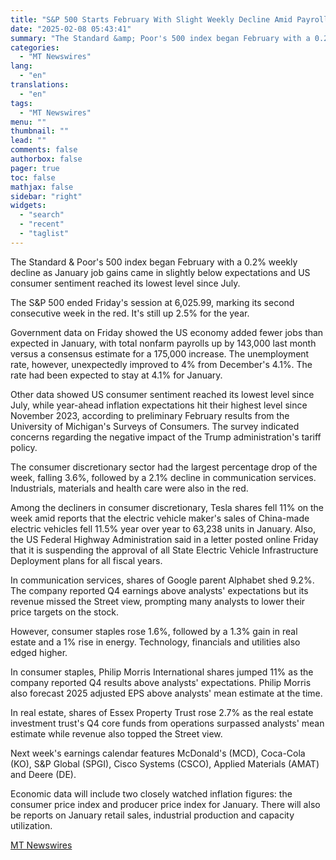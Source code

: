 ```yaml
---
title: "S&P 500 Starts February With Slight Weekly Decline Amid Payrolls Miss"
date: "2025-02-08 05:43:41"
summary: "The Standard &amp; Poor's 500 index began February with a 0.2% weekly decline as January job gains came in slightly below expectations and US consumer sentiment reached its lowest level since July. The S&amp;P 500 ended Friday's session at 6,025.99, marking its second consecutive week in the red. It's still..."
categories:
  - "MT Newswires"
lang:
  - "en"
translations:
  - "en"
tags:
  - "MT Newswires"
menu: ""
thumbnail: ""
lead: ""
comments: false
authorbox: false
pager: true
toc: false
mathjax: false
sidebar: "right"
widgets:
  - "search"
  - "recent"
  - "taglist"
---
```


The Standard & Poor's 500 index began February with a 0.2% weekly decline as January job gains came in slightly below expectations and US consumer sentiment reached its lowest level since July.

The S&P 500 ended Friday's session at 6,025.99, marking its second consecutive week in the red. It's still up 2.5% for the year.

Government data on Friday showed the US economy added fewer jobs than expected in January, with total nonfarm payrolls up by 143,000 last month versus a consensus estimate for a 175,000 increase. The unemployment rate, however, unexpectedly improved to 4% from December's 4.1%. The rate had been expected to stay at 4.1% for January.

Other data showed US consumer sentiment reached its lowest level since July, while year-ahead inflation expectations hit their highest level since November 2023, according to preliminary February results from the University of Michigan's Surveys of Consumers. The survey indicated concerns regarding the negative impact of the Trump administration's tariff policy.

The consumer discretionary sector had the largest percentage drop of the week, falling 3.6%, followed by a 2.1% decline in communication services. Industrials, materials and health care were also in the red.

Among the decliners in consumer discretionary, Tesla shares fell 11% on the week amid reports that the electric vehicle maker's sales of China-made electric vehicles fell 11.5% year over year to 63,238 units in January. Also, the US Federal Highway Administration said in a letter posted online Friday that it is suspending the approval of all State Electric Vehicle Infrastructure Deployment plans for all fiscal years.

In communication services, shares of Google parent Alphabet shed 9.2%. The company reported Q4 earnings above analysts' expectations but its revenue missed the Street view, prompting many analysts to lower their price targets on the stock.

However, consumer staples rose 1.6%, followed by a 1.3% gain in real estate and a 1% rise in energy. Technology, financials and utilities also edged higher.

In consumer staples, Philip Morris International shares jumped 11% as the company reported Q4 results above analysts' expectations. Philip Morris also forecast 2025 adjusted EPS above analysts' mean estimate at the time.

In real estate, shares of Essex Property Trust rose 2.7% as the real estate investment trust's Q4 core funds from operations surpassed analysts' mean estimate while revenue also topped the Street view.

Next week's earnings calendar features McDonald's (MCD), Coca-Cola (KO), S&P Global (SPGI), Cisco Systems (CSCO), Applied Materials (AMAT) and Deere (DE).

Economic data will include two closely watched inflation figures: the consumer price index and producer price index for January. There will also be reports on January retail sales, industrial production and capacity utilization.

[MT Newswires](https://www.tradingview.com/news/mtnewswires.com:20250207:A3313022:0/)
